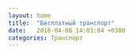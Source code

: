 ```yaml
---
layout: home
title:  "Бесплатный транспорт"
date:   2018-04-08 14:03:04 +0300
categories: Транспорт
---
```

